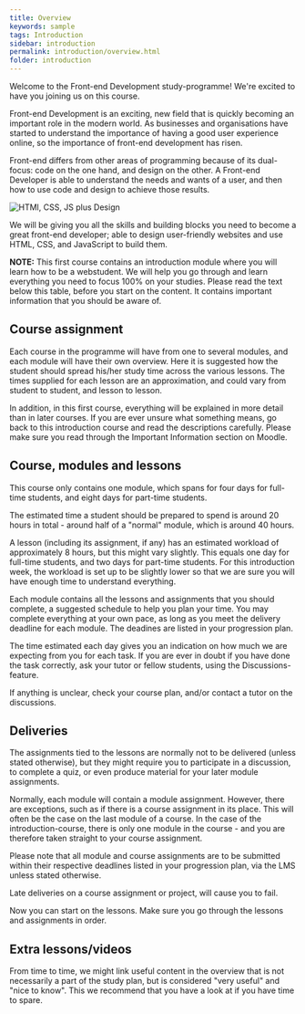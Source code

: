 ```yaml
---
title: Overview
keywords: sample
tags: Introduction
sidebar: introduction
permalink: introduction/overview.html
folder: introduction
---
```


Welcome to the Front-end Development study-programme! We're excited to have you joining us on this course.

Front-end Development is an exciting, new field that is quickly becoming an important role in the modern world. As businesses and organisations have started to understand the importance of having a good user experience online, so the importance of front-end development has risen.

Front-end differs from other areas of programming because of its dual-focus: code on the one hand, and design on the other. A Front-end Developer is able to understand the needs and wants of a user, and then how to use code and design to achieve those results.

![HTMl, CSS, JS plus Design](../images/introduction/introduction-code-and-design.png)

We will be giving you all the skills and building blocks you need to become a great front-end developer; able to design user-friendly websites and use HTML, CSS, and JavaScript to build them.

<b>NOTE:</b> This first course contains an introduction module where you will learn how to be a webstudent. We will help you go through and learn everything you need to focus 100% on your studies. Please read the text below this table, before you start on the content. It contains important information that you should be aware of.

## Course assignment

Each course in the programme will have from one to several modules, and each module will have their own overview. Here it is suggested how the student should spread his/her study time across the various lessons. The times supplied for each lesson are an approximation, and could vary from student to student, and lesson to lesson.

In addition, in this first course, everything will be explained in more detail than in later courses. If you are ever unsure what something means, go back to this introduction course and read the descriptions carefully. Please make sure you read through the Important Information section on Moodle.

## Course, modules and lessons

This course only contains one module, which spans for four days for full-time students, and eight days for part-time students.

The estimated time a student should be prepared to spend is around 20 hours in total - around half of a "normal" module, which is around 40 hours.

A lesson (including its assignment, if any) has an estimated workload of approximately 8 hours, but this might vary slightly. This equals one day for full-time students, and two days for part-time students. For this introduction week, the workload is set up to be slightly lower so that we are sure you will have enough time to understand everything.

Each module contains all the lessons and assignments that you should complete, a suggested schedule to help you plan your time. You may complete everything at your own pace, as long as you meet the delivery deadline for each module. The deadines are listed in your progression plan.

The time estimated each day gives you an indication on how much we are expecting from you for each task. If you are ever in doubt if you have done the task correctly, ask your tutor or fellow students, using the Discussions-feature.

If anything is unclear, check your course plan, and/or contact a tutor on the discussions.

## Deliveries

The assignments tied to the lessons are normally not to be delivered (unless stated otherwise), but they might require you to participate in a discussion, to complete a quiz, or even produce material for your later module assignments.

Normally, each module will contain a module assignment. However, there are exceptions, such as if there is a course assignment in its place. This will often be the case on the last module of a course. In the case of the introduction-course, there is only one module in the course - and you are therefore taken straight to your course assignment.

Please note that all module and course assignments are to be submitted within their respective deadlines listed in your progression plan, via the LMS unless stated otherwise.

Late deliveries on a course assignment or project, will cause you to fail.

Now you can start on the lessons. Make sure you go through the lessons and assignments in order.

## Extra lessons/videos

From time to time, we might link useful content in the overview that is not necessarily a part of the study plan, but is considered "very useful" and "nice to know". This we recommend that you have a look at if you have time to spare.
